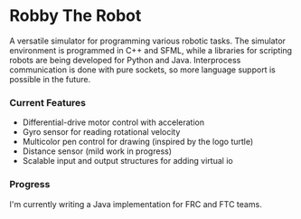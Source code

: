 # Robby The Robot
A versatile simulator for programming various robotic tasks.  The simulator environment is programmed in C++ and SFML, while a libraries for scripting robots are being developed for Python and Java.  Interprocess communication is done with pure sockets, so more language support is possible in the future.

### Current Features

- Differential-drive motor control with acceleration
- Gyro sensor for reading rotational velocity
- Multicolor pen control for drawing (inspired by the logo turtle)
- Distance sensor (mild work in progress)
- Scalable input and output structures for adding virtual io

### Progress

I'm currently writing a Java implementation for FRC and FTC teams.
